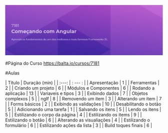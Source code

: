 ![Angular Banner](angular.png)

#Página do Curso
https://balta.io/cursos/7181

#Aulas

| Título                        | Duração (min) |
| :---:                         | : --- :       |
| Apresentação                  | 1             |
| Ferramentas                   | 2             |
| Criando um projeto            | 6             |
| Módulos e Componentes         | 6             |
| Rodando a aplicação           | 13            |
| Variaveis e tipos             | 3             |
| Exibindo dados                | 7             |
| Objetos complexos             | 5             |
| ngIf                          | 8             |
| Removendo um item             | 3             |
| Alterando um item             | 7             |
| Forms básicos                 | 2             |
| Exibindo as validações        | 10            |
| Desabilitando o botão         | 5             |
| Adicionando uma tarefa        | 1             |
| Salvando os itens             | 5             |
| Lendo os itens                | 5             |
| Estilizando o corpo da página | 4             |
| Estilizando os items          | 9             |
| Estilizando o botão           | 6             |
| Alterando as visualiações     | 4             |
| Estilizando o formulário      | 6             |
| Estilizando ações da lista    | 3             |
| Build toques finais           | 6             |